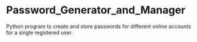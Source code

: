 # Password_Generator_and_Manager
Python program to create and store passwords for different online accounts for a single registered user.
